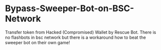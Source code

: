 # Bypass-Sweeper-Bot-on-BSC-Network
Transfer token from Hacked (Compromised) Wallet by Rescue Bot. There is no flashbots in bsc network but there is a workaround how to beat the sweeper bot on their own game!
